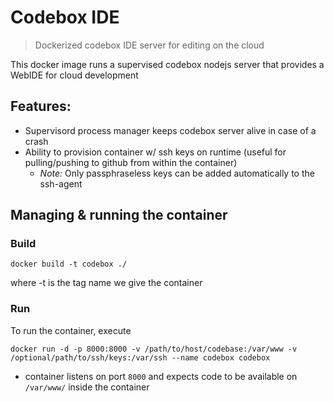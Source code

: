 Codebox IDE
============

> Dockerized codebox IDE server for editing on the cloud

This docker image runs a supervised codebox nodejs server that provides a WebIDE for cloud development

## Features:

- Supervisord process manager keeps codebox server alive in case of a crash
- Ability to provision container w/ ssh keys on runtime (useful for pulling/pushing to github from within the container)
   - *Note:* Only passphraseless keys can be added automatically to the ssh-agent

## Managing & running the container

### Build

`docker build -t codebox ./`

where -t is the tag name we give the container

### Run

To run the container, execute

`docker run -d -p 8000:8000 -v /path/to/host/codebase:/var/www -v /optional/path/to/ssh/keys:/var/ssh --name codebox codebox`

- container listens on port `8000` and expects code to be available on `/var/www/` inside the container
